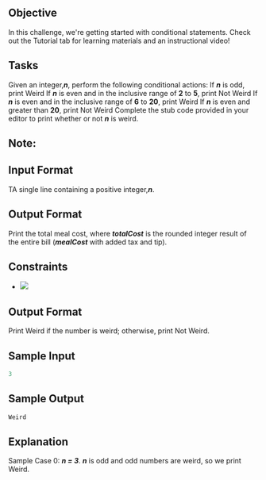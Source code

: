 ## Objective
In this challenge, we're getting started with conditional statements. Check out the Tutorial tab for learning materials and an instructional video!

## Tasks
Given an integer,***n***, perform the following conditional actions:
If ***n*** is odd, print Weird
If ***n*** is even and in the inclusive range of **2** to **5**, print Not Weird
If ***n*** is even and in the inclusive range of **6** to **20**, print Weird
If ***n*** is even and greater than **20**, print Not Weird
Complete the stub code provided in your editor to print whether or not ***n*** is weird.
## Note:



## Input Format
TA single line containing a positive integer,***n***.

## Output Format
Print the total meal cost, where ***totalCost*** is the rounded integer result of the entire bill (***mealCost*** with added tax and tip).

## Constraints
- <img src="https://user-images.githubusercontent.com/55524257/90065582-2322e400-dcb2-11ea-848f-7e42d821cfc7.gif" />

## Output Format
Print Weird if the number is weird; otherwise, print Not Weird.
## Sample Input
```python
3

```
## Sample Output
```python
Weird
```
## Explanation
Sample Case 0: ***n = 3***.
***n*** is odd and odd numbers are weird, so we print Weird.
